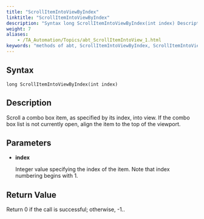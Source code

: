 ```yaml
--- 
title: "ScrollItemIntoViewByIndex"
linktitle: "ScrollItemIntoViewByIndex"
description: "Syntax long ScrollItemIntoViewByIndex(int index) Description Scroll a combo box item, as specified by its index, into view. If the combo box list is not currently open, align the item to the top of ..."
weight: 7
aliases: 
    - /TA_Automation/Topics/abt_ScrollItemIntoView_1.html
keywords: "methods of abt, ScrollItemIntoViewByIndex, ScrollItemIntoViewByIndex (AbtComboBox), AbtComboBox, scrollitemintoviewbyindex, abtcombobox scrollitemintoviewbyindex, scroll combo box item at index into view, bring combo box item at index into view"
---
```


## Syntax

`long ScrollItemIntoViewByIndex(int index)`

## Description  

Scroll a combo box item, as specified by its index, into view. If the combo box list is not currently open, align the item to the top of the viewport.

## Parameters  

-   **index**

    Integer value specifying the index of the item. Note that index numbering begins with 1.


## Return Value  

Return 0 if the call is successful; otherwise, -1..




